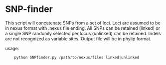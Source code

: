 # SNP-finder

This script will concatenate SNPs from a set of loci. Loci are assumed to be in nexus format with .nexus file ending. All SNPs can be retained (linked) or a single SNP randomly selected per locus (unlinked) can be retained. Indels are not recognized as variable sites. Output file will be in phylip format.


usage:  
```python
    python SNPfinder.py /path/to/nexus/files linked|unlinked
```
